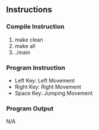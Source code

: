 ## Instructions
### Compile Instruction
1) make clean
2) make all
3) ./main

### Program Instruction
- Left Key: Left Movement
- Right Key: Right Movement
- Space Key: Jumping Movement

### Program Output
N/A